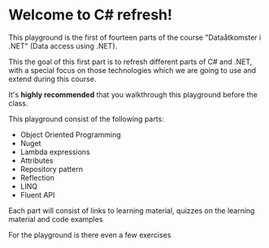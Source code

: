 # Welcome to C# refresh!

This playground is the first of fourteen parts of the course "Dataåtkomster i .NET" (Data access using .NET).

This the goal of this first part is to refresh different parts of C# and .NET, with a special focus on those technologies which we are going to use and extend during this course.

It's **highly recommended** that you walkthrough this playground before the class.

This playground consist of the following parts:

- Object Oriented Programming
- Nuget
- Lambda expressions
- Attributes
- Repository pattern
- Reflection
- LINQ
- Fluent API

Each part will consist of links to learning material, quizzes on the learning material and code examples

For the playground is there even a few exercises